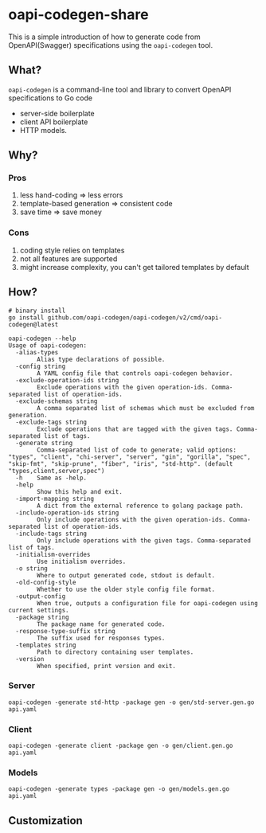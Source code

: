 # oapi-codegen-share

This is a simple introduction of how to generate code from OpenAPI(Swagger) specifications using the `oapi-codegen`
tool.

## What?

`oapi-codegen` is a command-line tool and library to convert OpenAPI specifications to Go code

* server-side boilerplate
* client API boilerplate
* HTTP models.

## Why?

### Pros

1. less hand-coding => less errors
2. template-based generation => consistent code
3. save time => save money

### Cons

1. coding style relies on templates
2. not all features are supported
3. might increase complexity, you can't get tailored templates by default

## How?

```shell
# binary install
go install github.com/oapi-codegen/oapi-codegen/v2/cmd/oapi-codegen@latest

oapi-codegen --help
Usage of oapi-codegen:
  -alias-types
    	Alias type declarations of possible.
  -config string
    	A YAML config file that controls oapi-codegen behavior.
  -exclude-operation-ids string
    	Exclude operations with the given operation-ids. Comma-separated list of operation-ids.
  -exclude-schemas string
    	A comma separated list of schemas which must be excluded from generation.
  -exclude-tags string
    	Exclude operations that are tagged with the given tags. Comma-separated list of tags.
  -generate string
    	Comma-separated list of code to generate; valid options: "types", "client", "chi-server", "server", "gin", "gorilla", "spec", "skip-fmt", "skip-prune", "fiber", "iris", "std-http". (default "types,client,server,spec")
  -h	Same as -help.
  -help
    	Show this help and exit.
  -import-mapping string
    	A dict from the external reference to golang package path.
  -include-operation-ids string
    	Only include operations with the given operation-ids. Comma-separated list of operation-ids.
  -include-tags string
    	Only include operations with the given tags. Comma-separated list of tags.
  -initialism-overrides
    	Use initialism overrides.
  -o string
    	Where to output generated code, stdout is default.
  -old-config-style
    	Whether to use the older style config file format.
  -output-config
    	When true, outputs a configuration file for oapi-codegen using current settings.
  -package string
    	The package name for generated code.
  -response-type-suffix string
    	The suffix used for responses types.
  -templates string
    	Path to directory containing user templates.
  -version
    	When specified, print version and exit.
```

### Server

```shell
oapi-codegen -generate std-http -package gen -o gen/std-server.gen.go api.yaml
```

### Client

```shell
oapi-codegen -generate client -package gen -o gen/client.gen.go api.yaml
```

### Models

```shell
oapi-codegen -generate types -package gen -o gen/models.gen.go api.yaml
```

## Customization

